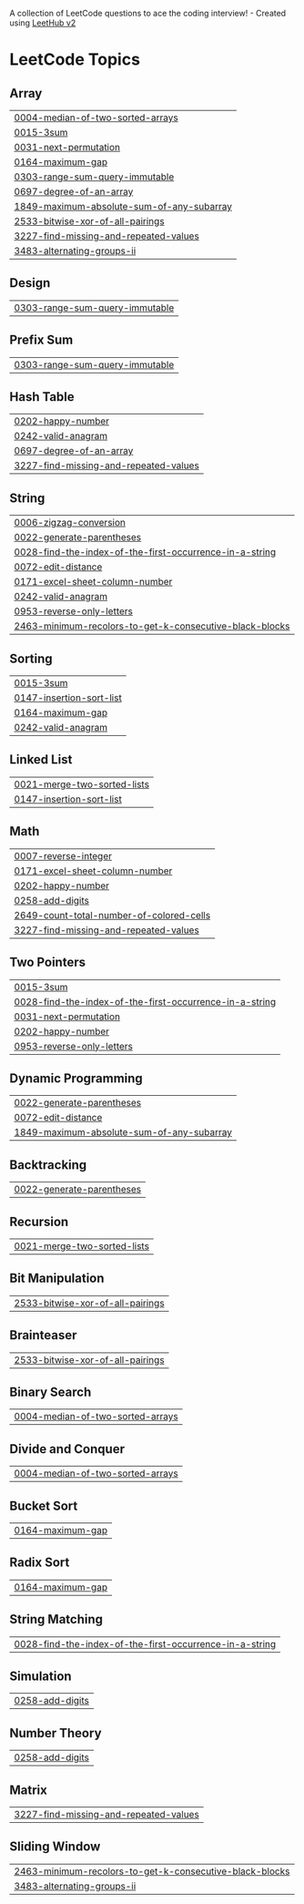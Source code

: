 A collection of LeetCode questions to ace the coding interview! - Created using [LeetHub v2](https://github.com/arunbhardwaj/LeetHub-2.0)
<!---LeetCode Topics Start-->
# LeetCode Topics
## Array
|  |
| ------- |
| [0004-median-of-two-sorted-arrays](https://github.com/EXPLORER-Z/LeetCode/tree/master/0004-median-of-two-sorted-arrays) |
| [0015-3sum](https://github.com/EXPLORER-Z/LeetCode/tree/master/0015-3sum) |
| [0031-next-permutation](https://github.com/EXPLORER-Z/LeetCode/tree/master/0031-next-permutation) |
| [0164-maximum-gap](https://github.com/EXPLORER-Z/LeetCode/tree/master/0164-maximum-gap) |
| [0303-range-sum-query-immutable](https://github.com/EXPLORER-Z/LeetCode/tree/master/0303-range-sum-query-immutable) |
| [0697-degree-of-an-array](https://github.com/EXPLORER-Z/LeetCode/tree/master/0697-degree-of-an-array) |
| [1849-maximum-absolute-sum-of-any-subarray](https://github.com/Swapnadip-Nandi/LeetCode/tree/master/1849-maximum-absolute-sum-of-any-subarray) |
| [2533-bitwise-xor-of-all-pairings](https://github.com/EXPLORER-Z/LeetCode/tree/master/2533-bitwise-xor-of-all-pairings) |
| [3227-find-missing-and-repeated-values](https://github.com/Swapnadip-Nandi/LeetCode/tree/master/3227-find-missing-and-repeated-values) |
| [3483-alternating-groups-ii](https://github.com/Swapnadip-Nandi/LeetCode/tree/master/3483-alternating-groups-ii) |
## Design
|  |
| ------- |
| [0303-range-sum-query-immutable](https://github.com/EXPLORER-Z/LeetCode/tree/master/0303-range-sum-query-immutable) |
## Prefix Sum
|  |
| ------- |
| [0303-range-sum-query-immutable](https://github.com/EXPLORER-Z/LeetCode/tree/master/0303-range-sum-query-immutable) |
## Hash Table
|  |
| ------- |
| [0202-happy-number](https://github.com/EXPLORER-Z/LeetCode/tree/master/0202-happy-number) |
| [0242-valid-anagram](https://github.com/EXPLORER-Z/LeetCode/tree/master/0242-valid-anagram) |
| [0697-degree-of-an-array](https://github.com/EXPLORER-Z/LeetCode/tree/master/0697-degree-of-an-array) |
| [3227-find-missing-and-repeated-values](https://github.com/Swapnadip-Nandi/LeetCode/tree/master/3227-find-missing-and-repeated-values) |
## String
|  |
| ------- |
| [0006-zigzag-conversion](https://github.com/EXPLORER-Z/LeetCode/tree/master/0006-zigzag-conversion) |
| [0022-generate-parentheses](https://github.com/EXPLORER-Z/LeetCode/tree/master/0022-generate-parentheses) |
| [0028-find-the-index-of-the-first-occurrence-in-a-string](https://github.com/Swapnadip-Nandi/LeetCode/tree/master/0028-find-the-index-of-the-first-occurrence-in-a-string) |
| [0072-edit-distance](https://github.com/EXPLORER-Z/LeetCode/tree/master/0072-edit-distance) |
| [0171-excel-sheet-column-number](https://github.com/EXPLORER-Z/LeetCode/tree/master/0171-excel-sheet-column-number) |
| [0242-valid-anagram](https://github.com/EXPLORER-Z/LeetCode/tree/master/0242-valid-anagram) |
| [0953-reverse-only-letters](https://github.com/EXPLORER-Z/LeetCode/tree/master/0953-reverse-only-letters) |
| [2463-minimum-recolors-to-get-k-consecutive-black-blocks](https://github.com/Swapnadip-Nandi/LeetCode/tree/master/2463-minimum-recolors-to-get-k-consecutive-black-blocks) |
## Sorting
|  |
| ------- |
| [0015-3sum](https://github.com/EXPLORER-Z/LeetCode/tree/master/0015-3sum) |
| [0147-insertion-sort-list](https://github.com/EXPLORER-Z/LeetCode/tree/master/0147-insertion-sort-list) |
| [0164-maximum-gap](https://github.com/EXPLORER-Z/LeetCode/tree/master/0164-maximum-gap) |
| [0242-valid-anagram](https://github.com/EXPLORER-Z/LeetCode/tree/master/0242-valid-anagram) |
## Linked List
|  |
| ------- |
| [0021-merge-two-sorted-lists](https://github.com/EXPLORER-Z/LeetCode/tree/master/0021-merge-two-sorted-lists) |
| [0147-insertion-sort-list](https://github.com/EXPLORER-Z/LeetCode/tree/master/0147-insertion-sort-list) |
## Math
|  |
| ------- |
| [0007-reverse-integer](https://github.com/EXPLORER-Z/LeetCode/tree/master/0007-reverse-integer) |
| [0171-excel-sheet-column-number](https://github.com/EXPLORER-Z/LeetCode/tree/master/0171-excel-sheet-column-number) |
| [0202-happy-number](https://github.com/EXPLORER-Z/LeetCode/tree/master/0202-happy-number) |
| [0258-add-digits](https://github.com/Swapnadip-Nandi/LeetCode/tree/master/0258-add-digits) |
| [2649-count-total-number-of-colored-cells](https://github.com/Swapnadip-Nandi/LeetCode/tree/master/2649-count-total-number-of-colored-cells) |
| [3227-find-missing-and-repeated-values](https://github.com/Swapnadip-Nandi/LeetCode/tree/master/3227-find-missing-and-repeated-values) |
## Two Pointers
|  |
| ------- |
| [0015-3sum](https://github.com/EXPLORER-Z/LeetCode/tree/master/0015-3sum) |
| [0028-find-the-index-of-the-first-occurrence-in-a-string](https://github.com/Swapnadip-Nandi/LeetCode/tree/master/0028-find-the-index-of-the-first-occurrence-in-a-string) |
| [0031-next-permutation](https://github.com/EXPLORER-Z/LeetCode/tree/master/0031-next-permutation) |
| [0202-happy-number](https://github.com/EXPLORER-Z/LeetCode/tree/master/0202-happy-number) |
| [0953-reverse-only-letters](https://github.com/EXPLORER-Z/LeetCode/tree/master/0953-reverse-only-letters) |
## Dynamic Programming
|  |
| ------- |
| [0022-generate-parentheses](https://github.com/EXPLORER-Z/LeetCode/tree/master/0022-generate-parentheses) |
| [0072-edit-distance](https://github.com/EXPLORER-Z/LeetCode/tree/master/0072-edit-distance) |
| [1849-maximum-absolute-sum-of-any-subarray](https://github.com/Swapnadip-Nandi/LeetCode/tree/master/1849-maximum-absolute-sum-of-any-subarray) |
## Backtracking
|  |
| ------- |
| [0022-generate-parentheses](https://github.com/EXPLORER-Z/LeetCode/tree/master/0022-generate-parentheses) |
## Recursion
|  |
| ------- |
| [0021-merge-two-sorted-lists](https://github.com/EXPLORER-Z/LeetCode/tree/master/0021-merge-two-sorted-lists) |
## Bit Manipulation
|  |
| ------- |
| [2533-bitwise-xor-of-all-pairings](https://github.com/EXPLORER-Z/LeetCode/tree/master/2533-bitwise-xor-of-all-pairings) |
## Brainteaser
|  |
| ------- |
| [2533-bitwise-xor-of-all-pairings](https://github.com/EXPLORER-Z/LeetCode/tree/master/2533-bitwise-xor-of-all-pairings) |
## Binary Search
|  |
| ------- |
| [0004-median-of-two-sorted-arrays](https://github.com/EXPLORER-Z/LeetCode/tree/master/0004-median-of-two-sorted-arrays) |
## Divide and Conquer
|  |
| ------- |
| [0004-median-of-two-sorted-arrays](https://github.com/EXPLORER-Z/LeetCode/tree/master/0004-median-of-two-sorted-arrays) |
## Bucket Sort
|  |
| ------- |
| [0164-maximum-gap](https://github.com/EXPLORER-Z/LeetCode/tree/master/0164-maximum-gap) |
## Radix Sort
|  |
| ------- |
| [0164-maximum-gap](https://github.com/EXPLORER-Z/LeetCode/tree/master/0164-maximum-gap) |
## String Matching
|  |
| ------- |
| [0028-find-the-index-of-the-first-occurrence-in-a-string](https://github.com/Swapnadip-Nandi/LeetCode/tree/master/0028-find-the-index-of-the-first-occurrence-in-a-string) |
## Simulation
|  |
| ------- |
| [0258-add-digits](https://github.com/Swapnadip-Nandi/LeetCode/tree/master/0258-add-digits) |
## Number Theory
|  |
| ------- |
| [0258-add-digits](https://github.com/Swapnadip-Nandi/LeetCode/tree/master/0258-add-digits) |
## Matrix
|  |
| ------- |
| [3227-find-missing-and-repeated-values](https://github.com/Swapnadip-Nandi/LeetCode/tree/master/3227-find-missing-and-repeated-values) |
## Sliding Window
|  |
| ------- |
| [2463-minimum-recolors-to-get-k-consecutive-black-blocks](https://github.com/Swapnadip-Nandi/LeetCode/tree/master/2463-minimum-recolors-to-get-k-consecutive-black-blocks) |
| [3483-alternating-groups-ii](https://github.com/Swapnadip-Nandi/LeetCode/tree/master/3483-alternating-groups-ii) |
<!---LeetCode Topics End-->